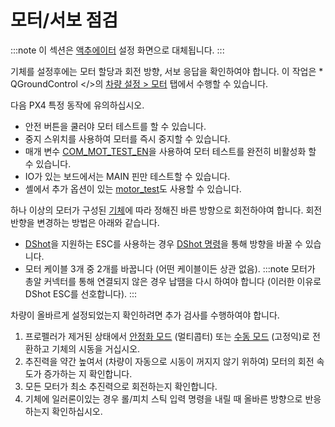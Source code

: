 # 모터/서보 점검

:::note
이 섹션은 [액추에이터](../config/actuators.md) 설정 화면으로 대체됩니다.
:::

기체를 설정후에는 모터 할당과 회전 방향, 서보 응답을 확인하여야 합니다. 이 작업은 * QGroundControl </>의 [차량 설정 > 모터](https://docs.qgroundcontrol.com/en/SetupView/Motors.html) 탭에서 수행할 수 있습니다.

다음 PX4 특정 동작에 유의하십시오.
- 안전 버튼을 쿨러야 모터 테스트를 할 수 있습니다.
- 중지 스위치를 사용하여 모터를 즉시 중지할 수 있습니다.
- 매개 변수 [COM_MOT_TEST_EN](../advanced_config/parameter_reference.md#COM_MOT_TEST_EN)을 사용하여 모터 테스트를 완전히 비활성화 할 수 있습니다.
- IO가 있는 보드에서는 MAIN 핀만 테스트할 수 있습니다.
- 셸에서 추가 옵션이 있는 [motor_test](../modules/modules_command.md#motortest)도 사용할 수 있습니다.

하나 이상의 모터가 구성된 [기체](../airframes/airframe_reference.md)에 따라 정해진 바른 방향으로 회전하야여 합니다. 회전 반향을 변경하는 방법은 아래와 같습니다.
- [DShot](../peripherals/dshot.md)을 지원하는 ESC를 사용하는 경우 [DShot 명령](../peripherals/dshot.md#commands)을 통해 방향을 바꿀 수 있습니다.
- 모터 케이블 3개 중 2개를 바꿉니다 (어떤 케이블이든 상관 없음). :::note
모터가 총알 커넥터를 통해 연결되지 않은 경우 납땜을 다시 하여야 합니다 (이러한 이유로 DShot ESC를 선호합니다).
:::

차량이 올바르게 설정되었는지 확인하려면 추가 검사를 수행하여야 합니다.
1. 프로펠러가 제거된 상태에서 [안정화 모드](../flight_modes/manual_stabilized_mc.md) (멀티콥터) 또는 [수동 모드](../flight_modes/manual_fw.md) (고정익)로 전환하고 기체의 시동을 거십시오.
1. 추진력을 약간 높여서 (차량이 자동으로 시동이 꺼지지 않기 위하여) 모터의 회전 속도가 증가하는 지 확인합니다.
1. 모든 모터가 최소 추진력으로 회전하는지 확인합니다.
1. 기체에 일러론이있는 경우 롤/피치 스틱 입력 명령을 내릴 때 올바른 방향으로 반응하는지 확인하십시오.


